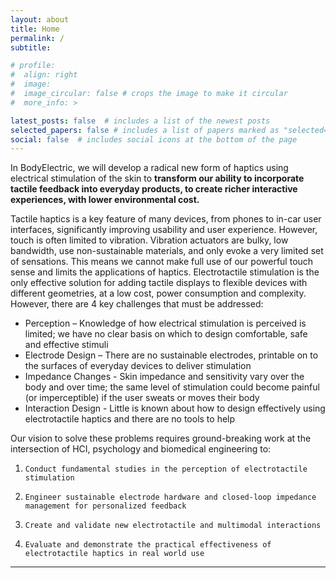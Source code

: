 ```yaml
---
layout: about
title: Home
permalink: /
subtitle: 

# profile:
#  align: right
#  image: 
#  image_circular: false # crops the image to make it circular
#  more_info: >

latest_posts: false  # includes a list of the newest posts
selected_papers: false # includes a list of papers marked as "selected={true}"
social: false  # includes social icons at the bottom of the page
---
```



In BodyElectric, we will develop a radical new form of haptics using electrical stimulation of the skin to **transform our ability to incorporate tactile feedback into everyday products, to create richer interactive experiences, with lower environmental cost.**



Tactile haptics is a key feature of many devices, from phones to in-car user interfaces, significantly improving usability and user experience. However, touch is  often limited to vibration. Vibration actuators are bulky, low bandwidth, use non-sustainable materials, and only evoke a very limited set of sensations. This means we cannot make full use of our powerful touch sense and limits the applications of haptics. Electrotactile stimulation is the only effective solution for adding tactile displays to flexible devices with different geometries, at a low cost, power consumption and complexity. However, there are 4 key challenges that must be addressed:
- Perception – Knowledge of how electrical stimulation is perceived is limited; we have no clear basis on which to design comfortable, safe and effective stimuli
- Electrode Design – There are no sustainable electrodes, printable on to the surfaces of everyday devices to deliver stimulation
- Impedance Changes - Skin impedance and sensitivity vary over the body and over time; the same level of stimulation could become painful (or imperceptible) if the user sweats or moves their body
- Interaction Design - Little is known about how to design effectively using electrotactile haptics and there are no tools to help


Our vision to solve these problems requires ground-breaking work at the intersection of HCI, psychology and biomedical engineering to:
1.     Conduct fundamental studies in the perception of electrotactile stimulation
2.     Engineer sustainable electrode hardware and closed-loop impedance management for personalized feedback
3.     Create and validate new electrotactile and multimodal interactions
4.     Evaluate and demonstrate the practical effectiveness of electrotactile haptics in real world use


---
